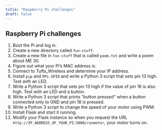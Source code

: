```yaml
---
title: "Raspberry Pi challenges"
draft: false
---
```


## Raspberry Pi challenges

1. Boot the Pi and log in.
2. Create a new directory called `fun-stuff`.
3. Create a new file in `fun-stuff` that is called `poem.txt` and write a poem about ME 30.
4. Figure out what your Pi’s MAC address is.
5. Connect to Tufts_Wireless and determine your IP address.
6. Install `pip` and `RPi.GPIO` and write a Python 3 script that sets pin 13 high. Test with an LED.
7. Write a Python 3 script that sets pin 13 high if the value of pin 16 is also high. Test with an LED and a button.
8. Write a Python 3 script that prints "button pressed" when a button connected only to GND and pin 18 is pressed.
9. Write a Python 3 script to change the speed of your motor using PWM.
10. Install Flask and start it running.
11. Modify your Flask instance so when you request the URL `http://IP_ADDRESS_OF_YOUR_PI:5000/runmotor`, your motor turns on.
